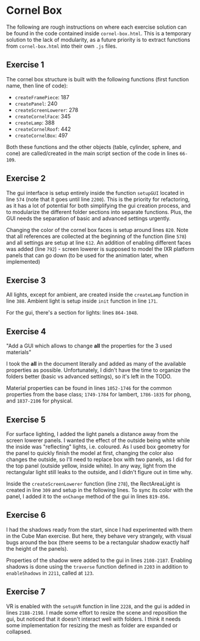 # Cornel Box

The following are rough instructions on where each exercise solution can be found in the code contained inside `cornel-box.html`. This is a temporary solution to the lack of modularity, as a future priority is to extract functions from `cornel-box.html` into their own `.js` files.

## Exercise 1

The cornel box structure is built with the following functions (first function name, then line of code):

- `createFramePiece`: 187
- `createPanel`: 240
- `createScreenLowerer`: 278
- `createCornelFace`: 345
- `createLamp`: 388
- `createCornelRoof`: 442
- `createCornelBox`: 497

Both these functions and the other objects (table, cylinder, sphere, and cone) are called/created in the main script section of the code in lines `66-109`.

## Exercise 2

The gui interface is setup entirely inside the function `setupGUI` located in line `574` (note that it goes until line `2200`). This is the priority for refactoring, as it has a lot of potential for both simplifying the gui creation process, and to modularize the different folder sections into separate functions. Plus, the GUI needs the separation of basic and advanced settings urgently.

Changing the color of the cornel box faces is setup around lines `820`. Note that all references are collected at the beginning of the function (line `578`) and all settings are setup at line `612`. An addition of enabling different faces was added (line `792`) - screen lowerer is supposed to model the IXR platform panels that can go down (to be used for the animation later, when implemented)

## Exercise 3

All lights, except for ambient, are created inside the `createLamp` function in line `388`. Ambient light is setup inside `init` function in line `171`.

For the gui, there's a section for lights: lines `864-1048`.

## Exercise 4

"Add a GUI which allows to change **all** the properties for the 3 used materials"

I took the **all** in the document literally and added as many of the available properties as possible. Unfortunately, I didn't have the time to organize the folders better (basic vs advanced settings), so it's left in the TODO.

Material properties can be found in lines `1052-1746` for the common properties from the base class; `1749-1784` for lambert, `1786-1835` for phong, and `1837-2106` for physical.


## Exercise 5

For surface lighting, I added the light panels a distance away from the screen lowerer panels. I wanted the effect of the outside being white while the inside was "reflecting" lights, i.e. coloured. As I used box geometry for the panel to quickly finish the model at first, changing the color also changes the outside, so I'll need to replace box with two panels, as I did for the top panel (outside yellow, inside white). In any way, light from the rectangular light still leaks to the outside, and I didn't figure out in time why.

Inside the `createScreenLowerer` function (line `278`), the RectAreaLight is created in line `309` and setup in the following lines. To sync its color with the panel, I added it to the `onChange` method of the gui in lines `819-856`.


## Exercise 6

I had the shadows ready from the start, since I had experimented with them in the Cube Man exercise. But here, they behave very strangely, with visual bugs around the box (there seems to be a rectangular shadow exactly half the height of the panels).

Properties of the shadow were added to the gui in lines `2108-2187`. Enabling shadows is done using the `traverse` function defined in `2203` in addition to `enableShadows` in `2211`, called at `123`.

## Exercise 7

VR is enabled with the `setupVR` function in line `2228`, and the gui is added in lines `2188-2198`. I made some effort to resize the scene and reposition the gui, but noticed that it doesn't interact well with folders. I think it needs some implementation for resizing the mesh as folder are expanded or collapsed.